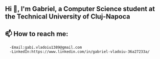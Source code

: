 ## Hi 👋, I'm Gabriel, a Computer Science student at the Technical University of Cluj-Napoca
## 📫 How to reach me:
      -Email:gabi.vladoiu1389@gmail.com
      -LinkedIn:https://www.linkedin.com/in/gabriel-vladoiu-36a27233a/
<!--
**VladoiuGabriel/VladoiuGabriel** is a ✨ _special_ ✨ repository because its `README.md` (this file) appears on your GitHub profile.

Here are some ideas to get you started:

- 🔭 I’m currently working on ...
- 🌱 I’m currently learning ...
- 👯 I’m looking to collaborate on ...
- 🤔 I’m looking for help with ...
- 💬 Ask me about ...
- 📫 How to reach me: ...
- 😄 Pronouns: ...
- ⚡ Fun fact: ...
-->
